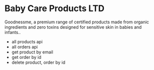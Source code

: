 # Baby Care Products LTD
Goodnessme, a premium range of certified products made from organic ingredients and zero toxins designed for sensitive skin in babies and infants.. 

- all products api
- all orders api
- get product by email
- get order by id
- delete product, order by id